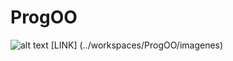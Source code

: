 # ProgOO
![alt text](https://i.imgur.com/capTsHO.jpg "salu3")
[LINK] (../workspaces/ProgOO/imagenes)
